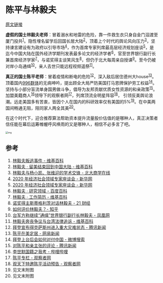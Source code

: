 # 陈平与林毅夫

[原文链接](https://www.zhihu.com/question/444844068/answer/1742205871)

**虚假的国士林毅夫老师**：冒着溺水和地雷的危险，靠一件救生衣只身自金门泅渡至厦门投共<sup><a href="#ref1">1</a></sup>。隐性埋名留学后回国长居大陆<sup><a href="#ref2">2</a></sup>，顶着上个时代的舆论风向压力<sup><a href="#ref3">3</a></sup>，坚持谏言建设有为政府以引导市场<sup><a href="#ref4">4</a></sup>，作为首席专家列席最高层经济规划座谈<sup><a href="#ref5">5</a></sup>，是迄今中国大陆在国外经济学期刊发表最多论文的经济学者<sup><a href="#ref6">6</a></sup>，官至世界银行副行长兼首席经济学家<sup><a href="#ref7">7</a></sup>，与诺奖得主谈笑风生<sup><a href="#ref8">8</a></sup>，但仍于北大每周亲自授课<sup><a href="#ref9">9</a></sup>。至今仍被对岸小岛通缉<sup><a href="#ref10">10</a></sup>，亲人去世只能远程视频遥祭<sup><a href="#ref11">11</a></sup>。

**真正的国士陈平老师**：冒着疫情和断电的危险<sup><a href="#ref12">12</a></sup>，深入敌后居住德州大house<sup><a href="#ref13">13</a></sup>。顶着国内[996群体](https://github.com/996icu/996.ICU)的无病呻吟，提出顾全大局严防美国打马恩牌保护劳工权益<sup><a href="#ref14">14</a></sup>。坚持与小部分盲流单身国男做斗争，倡导为友邦贡献优质女性资源的和亲政策<sup><a href="#ref15">15</a></sup>。加盟美籍商人<sup><a href="#ref16">16</a></sup>领导下的观察者网<sup><a href="#ref17">17</a></sup>，列席顶流全明星阵容<sup><a href="#ref18">18</a></sup>， 引领反美舆论浪潮。远走美国多有苦衷，皆因个人在国内的科研效率仅有美国的5%<sup><a href="#ref19">19</a></sup>。在中美两国间畅通无阻，陪同家人两全其美<sup><a href="#ref20">20</a></sup>。

在这个时代下，迎合推荐算法帮助资本提升流量股价估值的是哪种人，真正决策者信任能在幕后运筹帷幄呼风唤雨的又是哪种人，相信不必多言了吧。

<img src="https://pica.zhimg.com/80/v2-0be677d3169bf72e80644ded65b441b1_1440w.jpg" alt="img" style="zoom:50%;" />

## 参考

1. <span name = "ref1">[林毅夫叛逃事件 - 维基百科](https://zh.wikipedia.org/wiki/林毅夫叛逃事件)</span>
2. <span name = "ref2">[林毅夫 · 留美结束回到中国大陆 - 维基百科](https://zh.wikipedia.org/wiki/林毅夫#留美結束回到中國大陸)</span>
3. <span name = "ref3">[林毅夫与杨小凯、张维迎的学术交锋 - 北大商学在线](http://www.pkubiz.com/news/edp.asp?id=588)</span>
4. <span name = "ref4">[2020 年经济社会领域专家座谈会 - 新华网](http://finance.people.com.cn/n1/2020/0728/c1004-31800736.html)</span>
5. <span name = "ref5">[2020 年经济社会领域专家座谈会 - 新华网](http://www.xinhuanet.com/politics/leaders/2020-08/24/c_1126407763.htm)</span>
6. <span name = "ref6">[林毅夫 · 研究领域 - 百度百科](https://baike.baidu.com/item/林毅夫#2_3)</span>
7. <span name = "ref7">[林毅夫 · 工作简历 - 维基百科](https://zh.wikipedia.org/wiki/林毅夫#工作簡歷)</span>
8. <span name = "ref8">[诺奖得主斯蒂格利茨对话林毅夫 - 21 财经](https://archive.ph/ZnLiT)</span>
9. <span name = "ref9">[如何评价林毅夫？- 知乎](https://www.zhihu.com/question/21447982/answer/22251283)</span>
10. <span name = "ref10">[台军方称继续“通缉”世界银行副行长林毅夫 - 凤凰网](http://news.ifeng.com/mil/taiwan/200803/0310_1569_433801.shtml)</span>
11. <span name = "ref11">[林毅夫奔丧争议与台湾法律追诉 - 维基百科](https://zh.wikipedia.org/zh-hk/林毅夫奔喪爭議與臺灣法律追訴)</span>
12. <span name = "ref12">[拜登宣布得克萨斯州进入重大灾难状态 - 腾讯新闻](https://new.qq.com/rain/a/20210221A04RQS00)</span>
13. <span name = "ref13">[陈平在美定居 - 网易新闻](https://www.163.com/dy/article/G34L659G0532SARF.html)</span>
14. <span name = "ref14">[拜登上台后会如何对付中国 - 微博搜索](https://s.weibo.com/weibo?q=%23拜登上台后会如何对付中国%23)</span>
15. <span name = "ref15">[对陈平和亲主张的评论 - 腾讯新闻](https://new.qq.com/rain/a/20200911A0LNR200)</span>
16. <span name = "ref16">[李世默国籍之我考 - 哔哩哔哩](https://www.bilibili.com/read/cv7851930/)</span>
17. <span name = "ref17">[陈平专栏 - 观察者网](https://www.guancha.cn/chenping)</span>
18. <span name = "ref18">[观天下特邀陈平活动预告 - 观察者网](https://www.guancha.cn/essence/2018_04_05_452705.shtml)</span>
19. <span name = "ref19">见文末附图</span>
20. <span name = "ref20">见文末附图</span>
